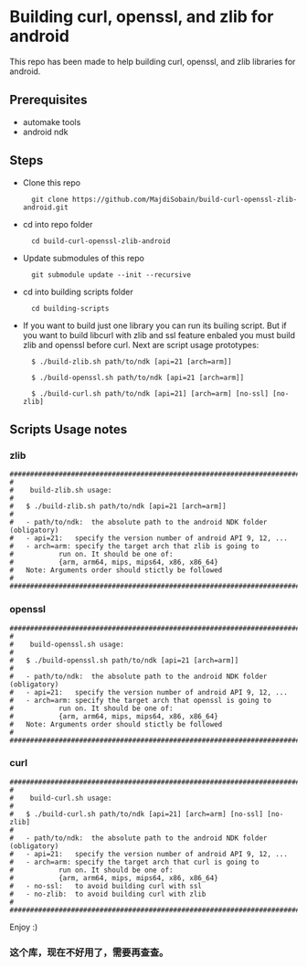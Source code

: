 # Building curl, openssl, and zlib for android

This repo has been made to help building curl, openssl, and zlib libraries for android.

## Prerequisites

- automake tools
- android ndk

## Steps

- Clone this repo

		git clone https://github.com/MajdiSobain/build-curl-openssl-zlib-android.git

- cd into repo folder

		cd build-curl-openssl-zlib-android

- Update submodules of this repo

		git submodule update --init --recursive

- cd into building scripts folder

		cd building-scripts

- If you want to build just one library you can run its builing script. But if you want to build libcurl with zlib and ssl feature enbaled you must build zlib and openssl before curl. Next are script usage prototypes:

		$ ./build-zlib.sh path/to/ndk [api=21 [arch=arm]]
		
		$ ./build-openssl.sh path/to/ndk [api=21 [arch=arm]]
		
		$ ./build-curl.sh path/to/ndk [api=21] [arch=arm] [no-ssl] [no-zlib]


## Scripts Usage notes

### zlib

	##################################################################################
	#
	#    build-zlib.sh usage:
	#
	#	$ ./build-zlib.sh path/to/ndk [api=21 [arch=arm]]
	#
	#	- path/to/ndk:	the absolute path to the android NDK folder (obligatory)
	#	- api=21:	specify the version number of android API 9, 12, ...
	#	- arch=arm:	specify the target arch that zlib is going to 
	#			run on. It should be one of:
	#			{arm, arm64, mips, mips64, x86, x86_64}
	#	Note: Arguments order should stictly be followed
	#
	###################################################################################

### openssl

	#################################################################################
	#
	#    build-openssl.sh usage:
	#
	#	$ ./build-openssl.sh path/to/ndk [api=21 [arch=arm]]
	#
	#	- path/to/ndk:	the absolute path to the android NDK folder (obligatory)
	#	- api=21:	specify the version number of android API 9, 12, ...
	#	- arch=arm:	specify the target arch that openssl is going to 
	#			run on. It should be one of:
	#			{arm, arm64, mips, mips64, x86, x86_64}
	#	Note: Arguments order should stictly be followed
	#
	##################################################################################

### curl

	##################################################################################
	#
	#    build-curl.sh usage:
	#
	#	$ ./build-curl.sh path/to/ndk [api=21] [arch=arm] [no-ssl] [no-zlib]
	#
	#	- path/to/ndk:	the absolute path to the android NDK folder (obligatory)
	#	- api=21:	specify the version number of android API 9, 12, ...
	#	- arch=arm:	specify the target arch that curl is going to 
	#			run on. It should be one of:
	#			{arm, arm64, mips, mips64, x86, x86_64}
	#	- no-ssl:	to avoid building curl with ssl
	#	- no-zlib:	to avoid building curl with zlib
	#
	##################################################################################


Enjoy :)

###  这个库，现在不好用了，需要再查查。
